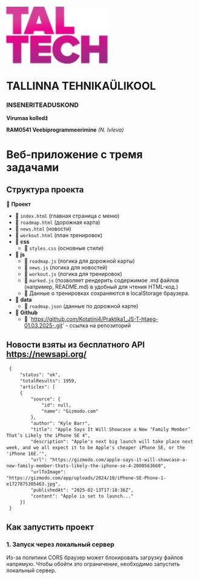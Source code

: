 ![TalTech Logo](images/tal-tech.png)

# TALLINNA TEHNIKAÜLIKOOL

### INSENERITEADUSKOND

**Virumaa kolledž**

**RAM0541 Veebiprogrammeerimine** _(N. Ivleva)_

# Веб-приложение с тремя задачами

## Структура проекта

📂 **Проект**

-   📄 `index.html` (главная страница с меню)
-   📄 `roadmap.html` (дорожная карта)
-   📄 `news.html` (новости)
-   📄 `workout.html` (план тренировок)
-   📂 **css**
    -   📄 `styles.css` (основные стили)
-   📂 **js**
    -   📄 `roadmap.js` (логика для дорожной карты)
    -   📄 `news.js` (логика для новостей)
    -   📄 `workout.js` (логика для тренировок)
    -   📄 `marked.js` (позволяет рендерить содержимое .md файлов (например, README.md) в удобный для чтения HTML-код.)
    -   📄 Данные о тренировках сохраняются в localStorage браузера.
-   📂 **data**
    -   📄 `roadmap.json` (данные по дорожной карте)
-   📂 **Github**
    -   📄 `https://github.com/Kotatini4/Praktika1_JS-T-htaeg-01.03.2025-.git' - ссылка на репозиторий

## Новости взяты из бесплатного API https://newsapi.org/

     {
         "status": "ok",
         "totalResults": 1959,
         "articles": [
         {
             "source": {
                 "id": null,
                 "name": "Gizmodo.com"
             },
             "author": "Kyle Barr",
             "title": "Apple Says It Will Showcase a New ‘Family Member’ That’s Likely the iPhone SE 4",
             "description": "Apple's next big launch will take place next week, and we all expect it to be Apple's cheaper iPhone SE, or the 'iPhone 16E.'",
             "url": "https://gizmodo.com/apple-says-it-will-showcase-a-new-family-member-thats-likely-the-iphone-se-4-2000563660",
             "urlToImage": "https://gizmodo.com/app/uploads/2024/10/iPhone-SE-Phone-1-e1727875305463.jpg",
             "publishedAt": "2025-02-13T17:18:36Z",
             "content": "Apple is set to launch..."
         }]
     }

## Как запустить проект

### 1. Запуск через локальный сервер

Из-за политики CORS браузер может блокировать загрузку файлов напрямую. Чтобы обойти это ограничение, необходимо запустить локальный сервер.
